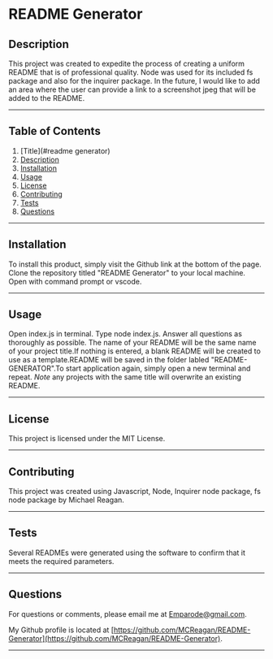 
# README Generator
     

## Description


This project was created to expedite the process of creating a uniform README that is of professional quality. Node was used for its included fs package and also for the inquirer package. In the future, I would like to add an area where the user can provide a link to a screenshot jpeg that will be added to the README.


---


## Table of Contents


1. [Title](#readme generator)
2. [Description](#description)
3. [Installation](#installation)
4. [Usage](#usage)
5. [License](#license)
6. [Contributing](#contributing)
7. [Tests](#tests)
8. [Questions](#questions)


---


## Installation


To install this product, simply visit the Github link at the bottom of the page. Clone the repository titled "README Generator" to your local machine. Open with command prompt or vscode.


---


## Usage


Open index.js in terminal. Type node index.js. Answer all questions as thoroughly as possible. The name of your README will be the same name of your project title.If nothing is entered, a blank README will be created to use as a template.README will be saved in the folder labled "README-GENERATOR".To start application again, simply open a new terminal and repeat. *Note* any projects with the same title will overwrite an existing README.


---


## License


This project is licensed under the MIT License.


---


## Contributing


This project was created using Javascript, Node, Inquirer node package, fs node package by Michael Reagan.


---


## Tests


Several READMEs were generated using the software to confirm that it meets the required parameters.


---


## Questions


For questions or comments, please email me at Emparode@gmail.com.

My Github profile is located at [https://github.com/MCReagan/README-Generator](https://github.com/MCReagan/README-Generator).


---
